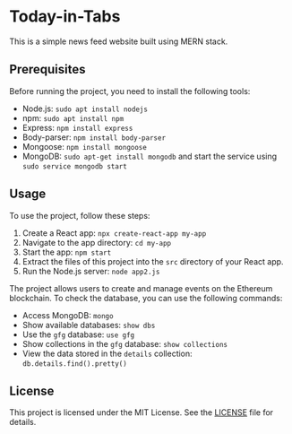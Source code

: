 # Today-in-Tabs

This is a simple news feed website built using MERN stack.

## Prerequisites

Before running the project, you need to install the following tools:

- Node.js: `sudo apt install nodejs`
- npm: `sudo apt install npm`
- Express: `npm install express`
- Body-parser: `npm install body-parser`
- Mongoose: `npm install mongoose`
- MongoDB: `sudo apt-get install mongodb` and start the service using `sudo service mongodb start`

## Usage

To use the project, follow these steps:

1. Create a React app: `npx create-react-app my-app`
2. Navigate to the app directory: `cd my-app`
3. Start the app: `npm start`
4. Extract the files of this project into the `src` directory of your React app.
5. Run the Node.js server: `node app2.js`

The project allows users to create and manage events on the Ethereum blockchain. To check the database, you can use the following commands:

- Access MongoDB: `mongo`
- Show available databases: `show dbs`
- Use the `gfg` database: `use gfg`
- Show collections in the `gfg` database: `show collections`
- View the data stored in the `details` collection: `db.details.find().pretty()`

## License

This project is licensed under the MIT License. See the [LICENSE](LICENSE) file for details.
